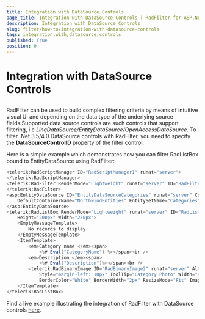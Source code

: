 ```yaml
---
title: Integration with DataSource Controls
page_title: Integration with DataSource Controls | RadFilter for ASP.NET AJAX Documentation
description: Integration with DataSource Controls
slug: filter/how-to/integration-with-datasource-controls
tags: integration,with,datasource,controls
published: True
position: 0
---
```


# Integration with DataSource Controls



## 

RadFilter can be used to build complex filtering criteria by means of intuitive visual UI and depending on the data type of the underlying source fields.Supported data source controls are such controls that support filtering, i.e *LinqDataSource/EntityDataSource/OpenAccessDataSource*. To filter .Net 3.5/4.0 DataSource controls with RadFilter, you need to specify the **DataSourceControlID** property of the filter control.

Here is a simple example which demonstrates how you can filter RadListBox bound to EntityDataSource using RadFilter:

````C#
<telerik:RadScriptManager ID="RadScriptManager1" runat="server">
</telerik:RadScriptManager>
<telerik:RadFilter RenderMode="Lightweight" runat="server" ID="RadFilter1" DataSourceControlID="EntityDataSourceCategories">
</telerik:RadFilter>
<asp:EntityDataSource ID="EntityDataSourceCategories" runat="server" ConnectionString="name=NorthwindEntities"
    DefaultContainerName="NorthwindEntities" EntitySetName="Categories" EntityTypeFilter="Categories">
</asp:EntityDataSource>
<telerik:RadListBox RenderMode="Lightweight" runat="server" ID="RadListBox1" DataSourceID="EntityDataSourceCategories"
    Height="200px" Width="250px">
    <EmptyMessageTemplate>
        No records to display.
    </EmptyMessageTemplate>
    <ItemTemplate>
        <em>Category name </em><span>
            <%# Eval("CategoryName") %></span><br />
        <em>Description </em><span>
            <%# Eval("Description")%></span><br />
        <telerik:RadBinaryImage ID="RadBinaryImage2" runat="server" AlternateText="Category Photo"
            Style="margin-left: 10px" ToolTip="Category Photo" Width="90px" Height="62px"
            BorderColor="White" BorderWidth="2px" ResizeMode="Fit" ImageUrl='<%# string.Format("IMG/{0}.jpg", Eval("CategoryID")) %>' />
    </ItemTemplate>
</telerik:RadListBox>
````



Find a live example illustrating the integration of RadFilter with DataSource controls [here](http://demos.telerik.com/aspnet-ajax/filter/examples/datasourceintegration/defaultcs.aspx).
